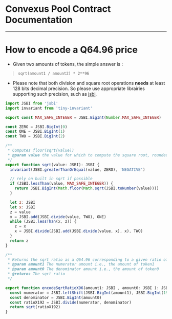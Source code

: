 # Convexus Pool Contract Documentation

---

# How to encode a Q64.96 price

- Given two amounts of tokens, the simple answer is : 

> `sqrt(amount1 / amount2) * 2**96`

- Please note that both division and square root  operations **needs** at least 128 bits decimal precision. So please use appropriate librairies supporting such precision, such as [jsbi](https://github.com/GoogleChromeLabs/jsbi).

```javascript
import JSBI from 'jsbi'
import invariant from 'tiny-invariant'

export const MAX_SAFE_INTEGER = JSBI.BigInt(Number.MAX_SAFE_INTEGER)

const ZERO = JSBI.BigInt(0)
const ONE = JSBI.BigInt(1)
const TWO = JSBI.BigInt(2)

/**
 * Computes floor(sqrt(value))
 * @param value the value for which to compute the square root, rounded down
 */
export function sqrt(value: JSBI): JSBI {
  invariant(JSBI.greaterThanOrEqual(value, ZERO), 'NEGATIVE')

  // rely on built in sqrt if possible
  if (JSBI.lessThan(value, MAX_SAFE_INTEGER)) {
    return JSBI.BigInt(Math.floor(Math.sqrt(JSBI.toNumber(value))))
  }

  let z: JSBI
  let x: JSBI
  z = value
  x = JSBI.add(JSBI.divide(value, TWO), ONE)
  while (JSBI.lessThan(x, z)) {
    z = x
    x = JSBI.divide(JSBI.add(JSBI.divide(value, x), x), TWO)
  }
  return z
}

/**
 * Returns the sqrt ratio as a Q64.96 corresponding to a given ratio of amount1 and amount0
 * @param amount1 The numerator amount i.e., the amount of token1
 * @param amount0 The denominator amount i.e., the amount of token0
 * @returns The sqrt ratio
 */

export function encodeSqrtRatioX96(amount1: JSBI , amount0: JSBI ): JSBI {
  const numerator = JSBI.leftShift(JSBI.BigInt(amount1), JSBI.BigInt(192))
  const denominator = JSBI.BigInt(amount0)
  const ratioX192 = JSBI.divide(numerator, denominator)
  return sqrt(ratioX192)
}
```
